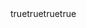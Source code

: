 ---
name: Frage
about: Nutzen Sie diese Vorlage, um eine Frage zu dieser Fallstudie zu stellen
description: Nutzen Sie diese Vorlage, um eine Frage zu dieser Fallstudie zu stellen
labels: ["question"]
body:
  - type: markdown
    attributes:
      value: |
        Vielen Dank, dass Sie sich die Zeit nehmen, eine Frage zu stellen!

  - type: input
    id: section
    attributes:
      label: Abschnitt/Modul
      description: Zu welchem Teil der Fallstudie ist Ihre Frage?
      placeholder: "z.B. Kapitel B, Abschnitt 2"
    validations:
      required: false

  - type: textarea
    id: question
    attributes:
      label: Ihre Frage
      description: Was möchten Sie wissen?
      placeholder: Bitte formulieren Sie Ihre Frage so präzise wie möglich.
    validations:
      required: true

  - type: dropdown
    id: question-type
    attributes:
      label: Art der Frage
      options:
        - Verständnis des Inhalts
        - Technische Umsetzung
        - Forschungsdesign & Methodik
        - Datenbezogen
        - Sonstiges
    validations:
      required: true
---